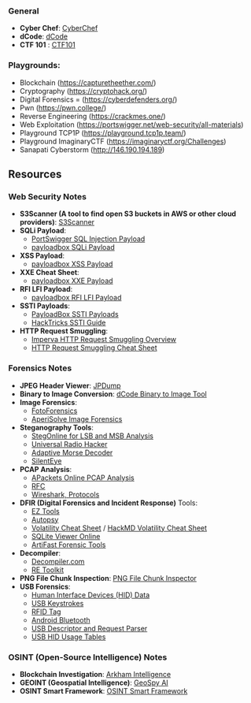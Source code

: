 ### General
- **Cyber Chef**: [CyberChef](https://gchq.github.io/CyberChef/)
- **dCode**: [dCode](https://www.dcode.fr/)
- **CTF 101** : [CTF101](https://ctf101.org/)

### Playgrounds:
- Blockchain (https://capturetheether.com/) 
- Cryptography (https://cryptohack.org/)
- Digital Forensics = (https://cyberdefenders.org/)
- Pwn (https://pwn.college/)
- Reverse Engineering (https://crackmes.one/)
- Web Exploitation (https://portswigger.net/web-security/all-materials)
- Playground TCP1P (https://playground.tcp1p.team/)
- Playground ImaginaryCTF (https://imaginaryctf.org/Challenges)
- Sanapati Cyberstorm (http://146.190.194.189)

## Resources
### Web Security Notes

- **S3Scanner (A tool to find open S3 buckets in AWS or other cloud providers)**: [S3Scanner](https://github.com/sa7mon/S3Scanner)
- **SQLi Payload**:
  - [PortSwigger SQL Injection Payload](https://portswigger.net/web-security/sql-injection/cheat-sheet)
  - [payloadbox SQLi Payload](https://github.com/payloadbox/sql-injection-payload-list)
- **XSS Payload**:
  - [payloadbox XSS Payload](https://github.com/payloadbox/xss-payload-list)
- **XXE Cheat Sheet**:
  - [payloadbox XXE Payload](https://github.com/payloadbox/xxe-injection-payload-list)
- **RFI LFI Payload**:
  - [payloadbox RFI LFI Payload](https://github.com/payloadbox/rfi-lfi-payload-list)
- **SSTI Payloads**:
  - [PayloadBox SSTI Payloads](https://github.com/payloadbox/ssti-payloads)
  - [HackTricks SSTI Guide](https://book.hacktricks.xyz/pentesting-web/ssti-server-side-template-injection)
- **HTTP Request Smuggling**:
  - [Imperva HTTP Request Smuggling Overview](https://www.imperva.com/learn/application-security/http-request-smuggling/)
  - [HTTP Request Smuggling Cheat Sheet](https://0xn3va.gitbook.io/cheat-sheets/web-application/http-request-smuggling)

### Forensics Notes

- **JPEG Header Viewer**: [JPDump](https://cyber.meme.tips/jpdump/#)
- **Binary to Image Conversion**: [dCode Binary to Image Tool](https://www.dcode.fr/binary-image)
- **Image Forensics**:
  - [FotoForensics](https://fotoforensics.com/)
  - [AperiSolve Image Forensics](https://aperisolve.com/)
- **Steganography Tools**:
  - [StegOnline for LSB and MSB Analysis](https://georgeom.net/StegOnline/image)
  - [Universal Radio Hacker](https://github.com/jopohl/urh)
  - [Adaptive Morse Decoder](https://morsecode.world/international/decoder/audio-decoder-adaptive.html)
  - [SilentEye](https://achorein.github.io/silenteye/)
- **PCAP Analysis**:
  - [APackets Online PCAP Analysis](https://apackets.com/)
  - [RFC](https://www.ietf.org/process/rfcs/)
  - [Wireshark, Protocols](https://wiki.wireshark.org/ProtocolReference)
- **DFIR (Digital Forensics and Incident Response)** Tools:
  - [EZ Tools](https://ericzimmerman.github.io/#!index.md)
  - [Autopsy](https://www.autopsy.com/)
  - [Volatility Cheat Sheet](https://blog.onfvp.com/post/volatility-cheatsheet/) / [HackMD Volatility Cheat Sheet](https://hackmd.io/@TuX-/BymMpKd0s)
  - [SQLite Viewer Online](https://sqliteviewer.app/)
  - [ArtiFast Forensic Tools](https://forensafe.com/free.html)
- **Decompiler**:
  - [Decompiler.com](https://decompiler.com/)
  - [RE Toolkit](https://github.com/mentebinaria/retoolkit)
- **PNG File Chunk Inspection**: [PNG File Chunk Inspector](https://www.nayuki.io/page/png-file-chunk-inspector)
- **USB Forensics**:
  - [Human Interface Devices (HID) Data](https://wiki.osdev.org/USB_Human_Interface_Devices)
  - [USB Keystrokes](https://book.hacktricks.xyz/generic-methodologies-and-resources/basic-forensic-methodology/pcap-inspection/usb-keystrokes)
  - [RFID Tag](https://openrepository.aut.ac.nz/handle/10292/1348)
  - [Android Bluetooth](https://forensafe.com/blogs/Android_Bluetooth.html)
  - [USB Descriptor and Request Parser](https://eleccelerator.com/usbdescreqparser/)
  - [USB HID Usage Tables](https://www.usb.org/sites/default/files/documents/hut1_12v2.pdf)

### OSINT (Open-Source Intelligence) Notes

- **Blockchain Investigation**: [Arkham Intelligence](https://www.arkhamintelligence.com/)
- **GEOINT (Geospatial Intelligence)**: [GeoSpy AI](https://geospy.ai/)
- **OSINT Smart Framework**: [OSINT Smart Framework](https://start.me/p/lL98AO/osint-smart-framework)
